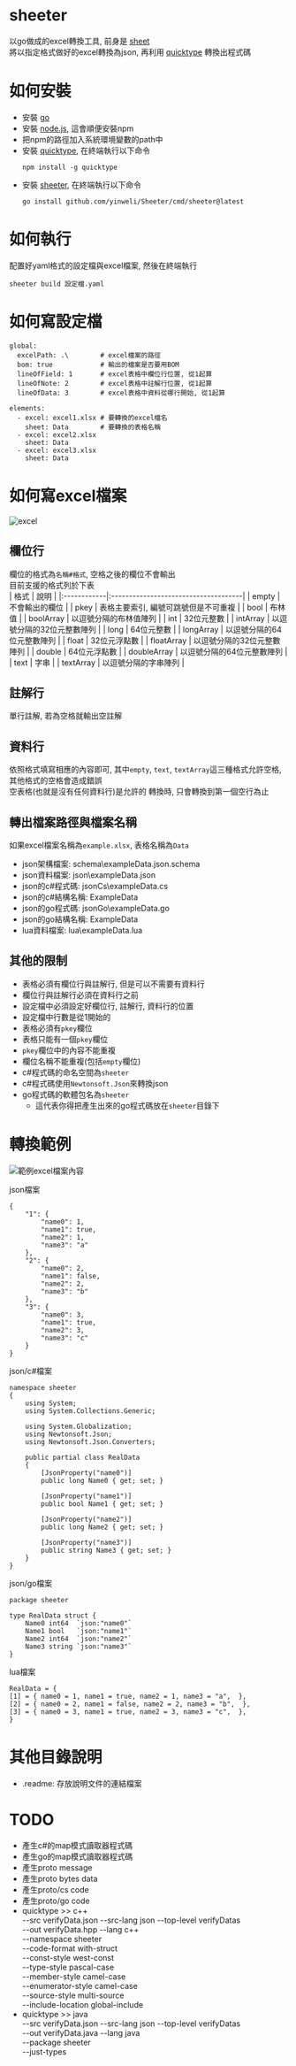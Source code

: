 # sheeter
以go做成的excel轉換工具, 前身是 [sheet](https://github.com/yinweli/Sheet)  
將以指定格式做好的excel轉換為json, 再利用 [quicktype](https://github.com/quicktype/quicktype) 轉換出程式碼  

# 如何安裝
* 安裝 [go](https://go.dev/dl/)
* 安裝 [node.js](https://nodejs.org/en/), 這會順便安裝npm
* 把npm的路徑加入系統環境變數的path中
* 安裝 [quicktype](https://www.npmjs.com/package/quicktype), 在終端執行以下命令
  ```
  npm install -g quicktype
  ```
* 安裝 [sheeter](https://github.com/yinweli/sheeter), 在終端執行以下命令
  ```
  go install github.com/yinweli/Sheeter/cmd/sheeter@latest
  ```

# 如何執行
配置好yaml格式的設定檔與excel檔案, 然後在終端執行
```
sheeter build 設定檔.yaml
```

# 如何寫設定檔
```
global:
  excelPath: .\        # excel檔案的路徑
  bom: true            # 輸出的檔案是否要用BOM
  lineOfField: 1       # excel表格中欄位行位置, 從1起算
  lineOfNote: 2        # excel表格中註解行位置, 從1起算
  lineOfData: 3        # excel表格中資料從哪行開始, 從1起算

elements:
  - excel: excel1.xlsx # 要轉換的excel檔名
    sheet: Data        # 要轉換的表格名稱
  - excel: excel2.xlsx
    sheet: Data
  - excel: excel3.xlsx
    sheet: Data
```

# 如何寫excel檔案
![excel](.readme/excel1.jpg)

## 欄位行
欄位的格式為`名稱#格式`, 空格之後的欄位不會輸出  
目前支援的格式列於下表  
| 格式        | 說明                                 |
|:------------|:-------------------------------------|
| empty       | 不會輸出的欄位                       |
| pkey        | 表格主要索引, 編號可跳號但是不可重複 |
| bool        | 布林值                               |
| boolArray   | 以逗號分隔的布林值陣列               |
| int         | 32位元整數                           |
| intArray    | 以逗號分隔的32位元整數陣列           |
| long        | 64位元整數                           |
| longArray   | 以逗號分隔的64位元整數陣列           |
| float       | 32位元浮點數                         |
| floatArray  | 以逗號分隔的32位元整數陣列           |
| double      | 64位元浮點數                         |
| doubleArray | 以逗號分隔的64位元整數陣列           |
| text        | 字串                                 |
| textArray   | 以逗號分隔的字串陣列                 |

## 註解行
單行註解, 若為空格就輸出空註解

## 資料行
依照格式填寫相應的內容即可, 其中`empty`, `text`, `textArray`這三種格式允許空格, 其他格式的空格會造成錯誤  
空表格(也就是沒有任何資料行)是允許的
轉換時, 只會轉換到第一個空行為止

## 轉出檔案路徑與檔案名稱
如果excel檔案名稱為`example.xlsx`, 表格名稱為`Data`  
* json架構檔案: schema\exampleData.json.schema
* json資料檔案: json\exampleData.json
* json的c#程式碼: jsonCs\exampleData.cs
* json的c#結構名稱: ExampleData
* json的go程式碼: jsonGo\exampleData.go
* json的go結構名稱: ExampleData
* lua資料檔案: lua\exampleData.lua

## 其他的限制
* 表格必須有欄位行與註解行, 但是可以不需要有資料行
* 欄位行與註解行必須在資料行之前
* 設定檔中必須設定好欄位行, 註解行, 資料行的位置
* 設定檔中行數是從1開始的
* 表格必須有`pkey`欄位
* 表格只能有一個`pkey`欄位
* `pkey`欄位中的內容不能重複
* 欄位名稱不能重複(包括`empty`欄位)
* c#程式碼的命名空間為`sheeter`
* c#程式碼使用`Newtonsoft.Json`來轉換json
* go程式碼的軟體包名為`sheeter`
    * 這代表你得把產生出來的go程式碼放在`sheeter`目錄下

# 轉換範例
![範例excel檔案內容](.readme/example.jpg)

json檔案
```
{
    "1": {
        "name0": 1,
        "name1": true,
        "name2": 1,
        "name3": "a"
    },
    "2": {
        "name0": 2,
        "name1": false,
        "name2": 2,
        "name3": "b"
    },
    "3": {
        "name0": 3,
        "name1": true,
        "name2": 3,
        "name3": "c"
    }
}
```

json/c#檔案
```
namespace sheeter
{
    using System;
    using System.Collections.Generic;

    using System.Globalization;
    using Newtonsoft.Json;
    using Newtonsoft.Json.Converters;

    public partial class RealData
    {
        [JsonProperty("name0")]
        public long Name0 { get; set; }

        [JsonProperty("name1")]
        public bool Name1 { get; set; }

        [JsonProperty("name2")]
        public long Name2 { get; set; }

        [JsonProperty("name3")]
        public string Name3 { get; set; }
    }
}

```

json/go檔案
```
package sheeter

type RealData struct {
	Name0 int64  `json:"name0"`
	Name1 bool   `json:"name1"`
	Name2 int64  `json:"name2"`
	Name3 string `json:"name3"`
}
```

lua檔案
```
RealData = { 
[1] = { name0 = 1, name1 = true, name2 = 1, name3 = "a",  },
[2] = { name0 = 2, name1 = false, name2 = 2, name3 = "b",  },
[3] = { name0 = 3, name1 = true, name2 = 3, name3 = "c",  },
}
```

# 其他目錄說明
* .readme: 存放說明文件的連結檔案

# TODO
* 產生c#的map模式讀取器程式碼
* 產生go的map模式讀取器程式碼
* 產生proto message
* 產生proto bytes data
* 產生proto/cs code
* 產生proto/go code
* quicktype >> c++  
  --src verifyData.json --src-lang json --top-level verifyDatas  
  --out verifyData.hpp --lang c++  
  --namespace sheeter  
  --code-format with-struct  
  --const-style west-const  
  --type-style pascal-case  
  --member-style camel-case  
  --enumerator-style camel-case  
  --source-style multi-source  
  --include-location global-include  
* quicktype >> java  
  --src verifyData.json --src-lang json --top-level verifyDatas  
  --out verifyData.java --lang java  
  --package sheeter  
  --just-types  